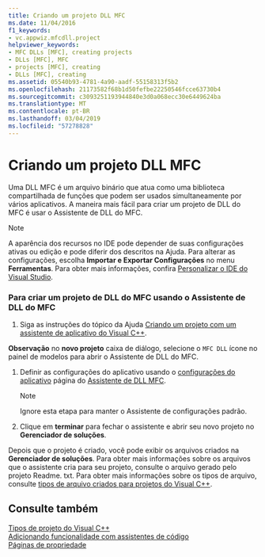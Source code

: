 ```yaml
---
title: Criando um projeto DLL MFC
ms.date: 11/04/2016
f1_keywords:
- vc.appwiz.mfcdll.project
helpviewer_keywords:
- MFC DLLs [MFC], creating projects
- DLLs [MFC], MFC
- projects [MFC], creating
- DLLs [MFC], creating
ms.assetid: 05540b93-4781-4a90-aadf-55158313f5b2
ms.openlocfilehash: 21173582f68b1d50fefbe22250546fcce63730b4
ms.sourcegitcommit: c3093251193944840e3d0a068ecc30e6449624ba
ms.translationtype: MT
ms.contentlocale: pt-BR
ms.lasthandoff: 03/04/2019
ms.locfileid: "57278828"
---
```

# <a name="creating-an-mfc-dll-project"></a>Criando um projeto DLL MFC

Uma DLL MFC é um arquivo binário que atua como uma biblioteca compartilhada de funções que podem ser usados simultaneamente por vários aplicativos. A maneira mais fácil para criar um projeto de DLL do MFC é usar o Assistente de DLL do MFC.

> [!NOTE]
>  A aparência dos recursos no IDE pode depender de suas configurações ativas ou edição e pode diferir dos descritos na Ajuda. Para alterar as configurações, escolha **Importar e Exportar Configurações** no menu **Ferramentas**. Para obter mais informações, confira [Personalizar o IDE do Visual Studio](/visualstudio/ide/personalizing-the-visual-studio-ide).

### <a name="to-create-an-mfc-dll-project-using-the-mfc-dll-wizard"></a>Para criar um projeto de DLL do MFC usando o Assistente de DLL do MFC

1. Siga as instruções do tópico da Ajuda [Criando um projeto com um assistente de aplicativo do Visual C++](../../ide/creating-desktop-projects-by-using-application-wizards.md).

**Observação** no **novo projeto** caixa de diálogo, selecione o `MFC DLL` ícone no painel de modelos para abrir o Assistente de DLL do MFC.

1. Definir as configurações do aplicativo usando o [configurações do aplicativo](../../mfc/reference/application-settings-mfc-dll-wizard.md) página do [Assistente de DLL MFC](../../mfc/reference/mfc-dll-wizard.md).

    > [!NOTE]
    >  Ignore esta etapa para manter o Assistente de configurações padrão.

1. Clique em **terminar** para fechar o assistente e abrir seu novo projeto no **Gerenciador de soluções**.

Depois que o projeto é criado, você pode exibir os arquivos criados na **Gerenciador de soluções**. Para obter mais informações sobre os arquivos que o assistente cria para seu projeto, consulte o arquivo gerado pelo projeto Readme. txt. Para obter mais informações sobre os tipos de arquivo, consulte [tipos de arquivo criados para projetos do Visual C++](../../ide/file-types-created-for-visual-cpp-projects.md).

## <a name="see-also"></a>Consulte também

[Tipos de projeto do Visual C++](/visualstudio/debugger/debugging-preparation-visual-cpp-project-types)<br/>
[Adicionando funcionalidade com assistentes de código](../../ide/adding-functionality-with-code-wizards-cpp.md)<br/>
[Páginas de propriedade](../../ide/property-pages-visual-cpp.md)
